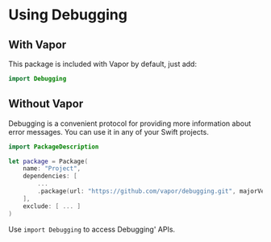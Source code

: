 # Using Debugging

## With Vapor

This package is included with Vapor by default, just add:

```Swift
import Debugging
```

## Without Vapor

Debugging is a convenient protocol for providing more information about error messages. You can use it in any of your Swift projects.

```swift
import PackageDescription

let package = Package(
    name: "Project",
    dependencies: [
        ...
        .package(url: "https://github.com/vapor/debugging.git", majorVersion: 1)
    ],
    exclude: [ ... ]
)
```

Use `import Debugging` to access Debugging' APIs.
